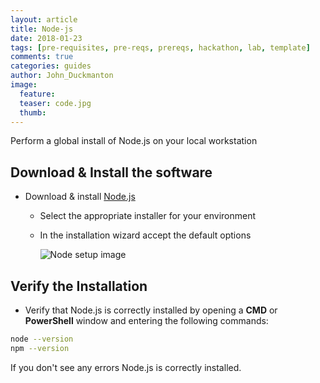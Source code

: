 ```yaml
---
layout: article
title: Node-js
date: 2018-01-23
tags: [pre-requisites, pre-reqs, prereqs, hackathon, lab, template]
comments: true
categories: guides
author: John_Duckmanton
image:
  feature: 
  teaser: code.jpg
  thumb: 
---
```

Perform a global install of Node.js on your local workstation

## Download & Install the software

* Download & install [Node.js](https://nodejs.org/en/download/)
    * Select the appropriate installer for your environment
    
    * In the installation wizard accept the default options

        ![Node setup image](../images/node/node-js-installer.png)

## Verify the Installation

* Verify that Node.js is correctly installed by opening a **CMD** or **PowerShell** window and entering the following commands:

```bash
node --version
npm --version
```

  If you don't see any errors Node.js is correctly installed.

